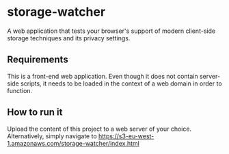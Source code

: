 # storage-watcher
A web application that tests your browser's support of modern client-side storage techniques and its privacy settings.

## Requirements
This is a front-end web application. Even though it does not contain server-side scripts, it needs to be loaded in the context of a web domain in order to function.

## How to run it
Upload the content of this project to a web server of your choice.
Alternatively, simply navigate to https://s3-eu-west-1.amazonaws.com/storage-watcher/index.html

